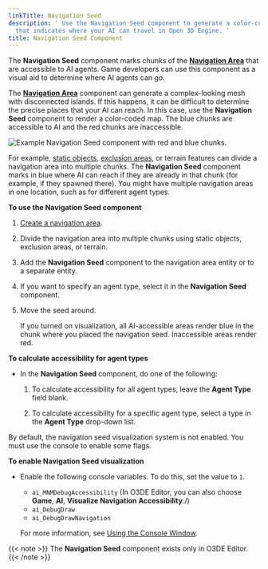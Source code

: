 ```yaml
---
linkTitle: Navigation Seed
description: ' Use the Navigation Seed component to generate a color-coded markup
  that indicates where your AI can travel in Open 3D Engine. '
title: Navigation Seed Component
---
```




The **Navigation Seed** component marks chunks of the [**Navigation Area**](/docs/user-guide/components/reference/ai/nav-area/) that are accessible to AI agents. Game developers can use this component as a visual aid to determine where AI agents can go.

The **[Navigation Area](/docs/user-guide/components/reference/ai/nav-area/)** component can generate a complex-looking mesh with disconnected islands. If this happens, it can be difficult to determine the precise places that your AI can reach. In this case, use the **Navigation Seed** component to render a color-coded map. The blue chunks are accessible to AI and the red chunks are inaccessible.

![Example Navigation Seed component with red and blue chunks.](/images/user-guide/component/component-navigation-mesh-seed-enabled.png)

For example, [static objects](/docs/user-guide/components/reference/ai/nav-area#navigating-around-static-objects), [exclusion areas](/docs/user-guide/components/reference/ai/nav-area#creating-navigation-mesh-exclusion-areas), or terrain features can divide a navigation area into multiple chunks. The **Navigation Seed** component marks in blue where AI can reach if they are already in that chunk (for example, if they spawned there). You might have multiple navigation areas in one location, such as for different agent types. 

**To use the Navigation Seed component**

1. [Create a navigation area](/docs/user-guide/components/reference/ai/nav-area/).

1. Divide the navigation area into multiple chunks using static objects, exclusion areas, or terrain.

1. Add the **Navigation Seed** component to the navigation area entity or to a separate entity.

2. If you want to specify an agent type, select it in the **Navigation Seed** component.

3. Move the seed around.

   If you turned on visualization, all AI-accessible areas render blue in the chunk where you placed the navigation seed. Inaccessible areas render red.

**To calculate accessibility for agent types**
+ In the **Navigation Seed** component, do one of the following:

  1. To calculate accessibility for all agent types, leave the **Agent Type** field blank.

  1. To calculate accessibility for a specific agent type, select a type in the **Agent Type** drop-down list.

By default, the navigation seed visualization system is not enabled. You must use the console to enable some flags.

**To enable Navigation Seed visualization**
+ Enable the following console variables. To do this, set the value to `1`.
  + `ai_MNMDebugAccessibility` (In O3DE Editor, you can also choose **Game**, **AI**, **Visualize Navigation Accessibility**./)
  + `ai_DebugDraw`
  + `ai_DebugDrawNavigation`

  For more information, see [Using the Console Window](/docs/user-guide/editor/console/).

{{< note >}}
The **Navigation Seed** component exists only in O3DE Editor.
{{< /note >}}
